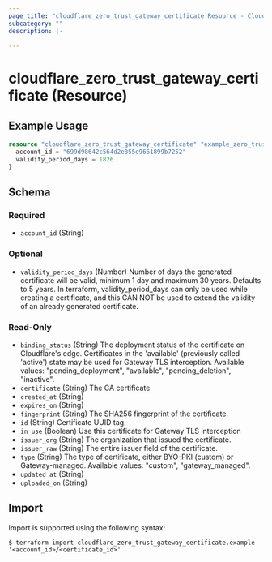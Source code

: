```yaml
---
page_title: "cloudflare_zero_trust_gateway_certificate Resource - Cloudflare"
subcategory: ""
description: |-
  
---
```


# cloudflare_zero_trust_gateway_certificate (Resource)



## Example Usage

```terraform
resource "cloudflare_zero_trust_gateway_certificate" "example_zero_trust_gateway_certificate" {
  account_id = "699d98642c564d2e855e9661899b7252"
  validity_period_days = 1826
}
```

<!-- schema generated by tfplugindocs -->
## Schema

### Required

- `account_id` (String)

### Optional

- `validity_period_days` (Number) Number of days the generated certificate will be valid, minimum 1 day and maximum 30 years. Defaults to 5 years. In terraform, validity_period_days can only be used while creating a certificate, and this CAN NOT be used to extend the validity of an already generated certificate.

### Read-Only

- `binding_status` (String) The deployment status of the certificate on Cloudflare's edge. Certificates in the 'available' (previously called 'active') state may be used for Gateway TLS interception.
Available values: "pending_deployment", "available", "pending_deletion", "inactive".
- `certificate` (String) The CA certificate
- `created_at` (String)
- `expires_on` (String)
- `fingerprint` (String) The SHA256 fingerprint of the certificate.
- `id` (String) Certificate UUID tag.
- `in_use` (Boolean) Use this certificate for Gateway TLS interception
- `issuer_org` (String) The organization that issued the certificate.
- `issuer_raw` (String) The entire issuer field of the certificate.
- `type` (String) The type of certificate, either BYO-PKI (custom) or Gateway-managed.
Available values: "custom", "gateway_managed".
- `updated_at` (String)
- `uploaded_on` (String)

## Import

Import is supported using the following syntax:

```shell
$ terraform import cloudflare_zero_trust_gateway_certificate.example '<account_id>/<certificate_id>'
```
